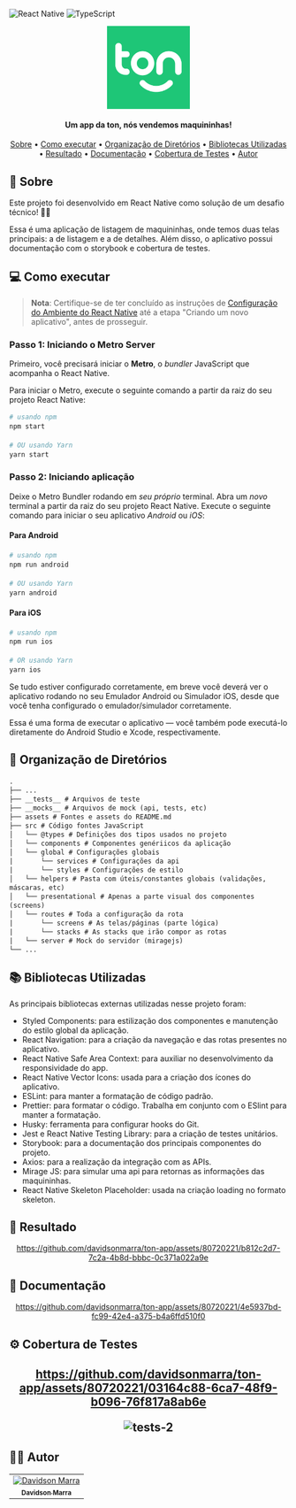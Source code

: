 ![React Native](https://img.shields.io/badge/react_native-%2320232a.svg?style=for-the-badge&logo=react&logoColor=%2361DAFB)
![TypeScript](https://img.shields.io/badge/typescript-%23007ACC.svg?style=for-the-badge&logo=typescript&logoColor=white)

<div align="center">
  <img align="center" alt="Logo do app" src="./assets/icon-ton.png" width=150>
</div>
<h4 align="center">Um app da ton, nós vendemos maquininhas!</h4>
<p align="center">
 <a href="#sobre">Sobre</a> •
 <a href="#executar">Como executar</a> • 
 <a href="#dir">Organização de Diretórios</a> • 
 <a href="#libs">Bibliotecas Utilizadas</a> • 
 <a href="#resultado">Resultado</a> • 
 <a href="#doc">Documentação</a> • 
 <a href="#tests">Cobertura de Testes</a> • 
 <a href="#autor">Autor</a>
</p>

<h2 id="sobre">🧾 Sobre</h2>
<p>Este projeto foi desenvolvido em React Native como solução de um desafio técnico! 👨‍💻</p>
<p>Essa é uma aplicação de listagem de maquininhas, onde temos duas telas principais: a de listagem e a de detalhes. Além disso, o aplicativo possui documentação com o storybook e cobertura de testes.</p>

<h2 id="executar">💻 Como executar</h2>

> **Nota**: Certifique-se de ter concluído as instruções de
> [Configuração do Ambiente do React Native](https://reactnative.dev/docs/environment-setup) até a
> etapa "Criando um novo aplicativo", antes de prosseguir.

<h3>Passo 1: Iniciando o Metro Server</h3>

Primeiro, você precisará iniciar o **Metro**, o _bundler_ JavaScript que acompanha o React Native.

Para iniciar o Metro, execute o seguinte comando a partir da raiz do seu projeto React Native:

```bash
# usando npm
npm start

# OU usando Yarn
yarn start
```

<h3>Passo 2: Iniciando aplicação</h3>

Deixe o Metro Bundler rodando em _seu próprio_ terminal. Abra um _novo_ terminal a partir da raiz do
seu projeto React Native. Execute o seguinte comando para iniciar o seu aplicativo _Android_ ou
_iOS_:

<h4>Para Android</h4>

```bash
# usando npm
npm run android

# OU usando Yarn
yarn android
```

<h4>Para iOS</h4>

```bash
# usando npm
npm run ios

# OR usando Yarn
yarn ios
```

Se tudo estiver configurado corretamente, em breve você deverá ver o aplicativo rodando no seu
Emulador Android ou Simulador iOS, desde que você tenha configurado o emulador/simulador
corretamente.

Essa é uma forma de executar o aplicativo — você também pode executá-lo diretamente do Android
Studio e Xcode, respectivamente.

<h2 id="executar">📁 Organização de Diretórios</h2>

    .
    ├── ...
    ├── __tests__ # Arquivos de teste
    ├── __mocks__ # Arquivos de mock (api, tests, etc)
    ├── assets # Fontes e assets do README.md
    ├── src # Código fontes JavaScript
    │   └── @types # Definições dos tipos usados no projeto
    │   └── components # Componentes genériicos da aplicação
    │   └── global # Configurações globais
    |       └── services # Configurações da api
    |       └── styles # Configurações de estilo
    │   └── helpers # Pasta com úteis/constantes globais (validações, máscaras, etc)
    │   └── presentational # Apenas a parte visual dos componentes (screens)
    │   └── routes # Toda a configuração da rota
    |       └── screens # As telas/páginas (parte lógica)
    |       └── stacks # As stacks que irão compor as rotas
    |   └── server # Mock do servidor (miragejs)
    └── ...

<h2 id="libs">📚 Bibliotecas Utilizadas</h2>
<p>As principais bibliotecas externas utilizadas nesse projeto foram:</p>
<ul>
  <li>Styled Components: para estilização dos componentes e manutenção do estilo global da aplicação.</li>
  <li>React Navigation: para a criação da navegação e das rotas presentes no aplicativo.</li>
  <li>React Native Safe Area Context: para auxiliar no desenvolvimento da responsividade do app.</li>
  <li>React Native Vector Icons: usada para a criação dos ícones do aplicativo.</li>
  <li>ESLint: para manter a formatação de código padrão.</li>
  <li>Prettier: para formatar o código. Trabalha em conjunto com o ESlint para manter a formatação.</li>
  <li>Husky: ferramenta para configurar hooks do Git.</li>
  <li>Jest e React Native Testing Library: para a criação de testes unitários.</li>
  <li>Storybook: para a documentação dos principais componentes do projeto.</li>
  <li>Axios: para a realização da integração com as APIs.</li>
  <li>Mirage JS: para simular uma api para retornas as informações das maquininhas.</li>
  <li>React Native Skeleton Placeholder: usada na criação loading no formato skeleton.</li>
</ul>

<h2 id="resultado">📱 Resultado</h2>
<div align="center">

https://github.com/davidsonmarra/ton-app/assets/80720221/b812c2d7-7c2a-4b8d-bbbc-0c371a022a9e

</div>

<h2 id='doc'>📖 Documentação</h2>
<div align="center">

https://github.com/davidsonmarra/ton-app/assets/80720221/4e5937bd-fc99-42e4-a375-b4a6ffd510f0

</div>

<h2 id='tests'>⚙️ Cobertura de Testes<h2>
<div align="center">

https://github.com/davidsonmarra/ton-app/assets/80720221/03164c88-6ca7-48f9-b096-76f817a8ab6e

![tests-2](https://github.com/davidsonmarra/ton-app/assets/80720221/c6e60726-a9b6-4db3-a54b-41cbb0b709ca)

</div>

<h2 id="autor">👨‍💻 Autor</h2>
<table>
  <tr>
    <td align="center">
      <a href="https://github.com/davidsonmarra">
        <img src="https://github.com/davidsonmarra.png?size=100" width="100px;" alt="Davidson Marra"/><br>
        <sub>
          <b>Davidson Marra</b>
        </sub>
      </a>
    </td>
  </tr>
</table>
